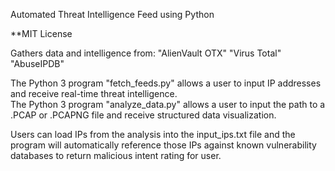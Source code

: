 Automated Threat Intelligence Feed using Python


**MIT License


Gathers data and intelligence from:
    "AlienVault OTX"
    "Virus Total"
    "AbuseIPDB"


The Python 3 program "fetch_feeds.py" allows a user to input IP addresses and receive real-time threat intelligence.  
The Python 3 program "analyze_data.py" allows a user to input the path to a .PCAP or .PCAPNG file and receive structured data visualization.

Users can load IPs from the analysis into the input_ips.txt file and the program will automatically reference those IPs against known vulnerability databases to return malicious intent rating for user.


